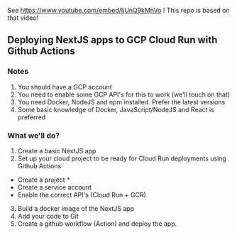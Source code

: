 See 
https://www.youtube.com/embed/IjUnQ9kMnVo ! This repo is based on that video!

## Deploying NextJS apps to GCP Cloud Run with Github Actions

### Notes

1. You should have a GCP account
2. You need to enable some GCP API's for this to work (we'll touch on that)
3. You need Docker, NodeJS and npm installed. Prefer the latest versions
4. Some basic knowledge of Docker, JavaScript/NodeJS and React is preferred

### What we'll do?

1. Create a basic NextJS app
2. Set up your cloud project to be ready for Cloud Run deployments using Github Actions

- Create a project \*
- Create a service account
- Enable the correct API's (Cloud Run + GCR)

3. Build a docker image of the NextJS app
4. Add your code to Git
5. Create a github workflow (Action) and deploy the app.